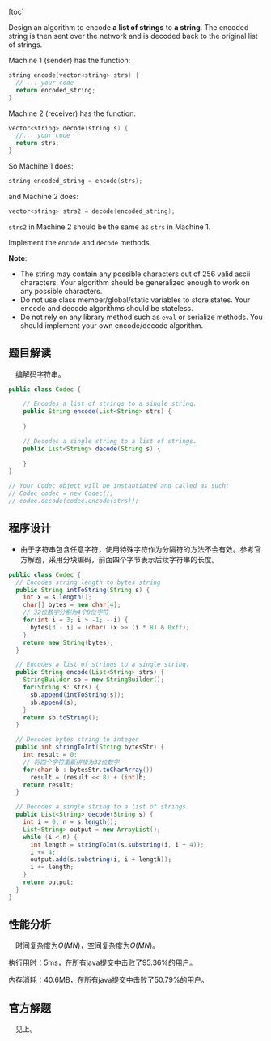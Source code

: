 [toc]

Design an algorithm to encode **a list of strings** to **a string**. The encoded string is then sent over the network and is decoded back to the original list of strings.

Machine 1 (sender) has the function:

```c
string encode(vector<string> strs) {
  // ... your code
  return encoded_string;
}
```

Machine 2 (receiver) has the function:

```c
vector<string> decode(string s) {
  //... your code
  return strs;
}
```

So Machine 1 does:

```c
string encoded_string = encode(strs);
```

and Machine 2 does:

```c
vector<string> strs2 = decode(encoded_string);
```

`strs2` in Machine 2 should be the same as `strs` in Machine 1.

Implement the `encode` and `decode` methods.

 

**Note**:

* The string may contain any possible characters out of 256 valid ascii characters. Your algorithm should be generalized enough to work on any possible characters.
* Do not use class member/global/static variables to store states. Your encode and decode algorithms should be stateless.
* Do not rely on any library method such as `eval` or serialize methods. You should implement your own encode/decode algorithm.



## 题目解读

&emsp;编解码字符串。

```java
public class Codec {

    // Encodes a list of strings to a single string.
    public String encode(List<String> strs) {
        
    }

    // Decodes a single string to a list of strings.
    public List<String> decode(String s) {
        
    }
}

// Your Codec object will be instantiated and called as such:
// Codec codec = new Codec();
// codec.decode(codec.encode(strs));
```

## 程序设计

* 由于字符串包含任意字符，使用特殊字符作为分隔符的方法不会有效。参考官方解题，采用分块编码，前面四个字节表示后续字符串的长度。

```java
public class Codec {
  // Encodes string length to bytes string
  public String intToString(String s) {
    int x = s.length();
    char[] bytes = new char[4];
    // 32位数字分割为4个8位字符
    for(int i = 3; i > -1; --i) {
      bytes[3 - i] = (char) (x >> (i * 8) & 0xff);
    }
    return new String(bytes);
  }

  // Encodes a list of strings to a single string.
  public String encode(List<String> strs) {
    StringBuilder sb = new StringBuilder();
    for(String s: strs) {
      sb.append(intToString(s));
      sb.append(s);
    }
    return sb.toString();
  }

  // Decodes bytes string to integer
  public int stringToInt(String bytesStr) {
    int result = 0;
    // 将四个字符重新拼接为32位数字
    for(char b : bytesStr.toCharArray())
      result = (result << 8) + (int)b;
    return result;
  }

  // Decodes a single string to a list of strings.
  public List<String> decode(String s) {
    int i = 0, n = s.length();
    List<String> output = new ArrayList();
    while (i < n) {
      int length = stringToInt(s.substring(i, i + 4));
      i += 4;
      output.add(s.substring(i, i + length));
      i += length;
    }
    return output;
  }
}
```

## 性能分析

&emsp;时间复杂度为$O(MN)$，空间复杂度为$O(MN)$。

执行用时：5ms，在所有java提交中击败了95.36%的用户。

内存消耗：40.6MB，在所有java提交中击败了50.79%的用户。

## 官方解题

&emsp;见上。